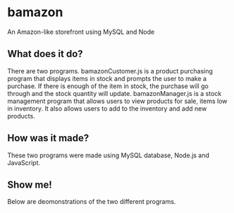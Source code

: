 # bamazon
An Amazon-like storefront using MySQL and Node

## What does it do?
There are two programs. bamazonCustomer.js is a product purchasing program that displays items in stock and prompts the user to make a purchase. If there is enough of the item in stock, the purchase will go through and the stock quantity will update.  bamazonManager.js is a stock management program that allows users to view products for sale, items low in inventory. It also allows users to add to the inventory and add new products.

## How was it made?
These two programs were made using MySQL database, Node.js and JavaScript.

## Show me!
Below are deomonstrations of the two different programs. 

